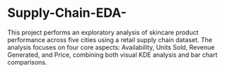 # Supply-Chain-EDA-
This project performs an exploratory analysis of skincare product performance across five cities using a retail supply chain dataset. The analysis focuses on four core aspects: Availability, Units Sold, Revenue Generated, and Price, combining both visual KDE analysis and bar chart comparisons.
